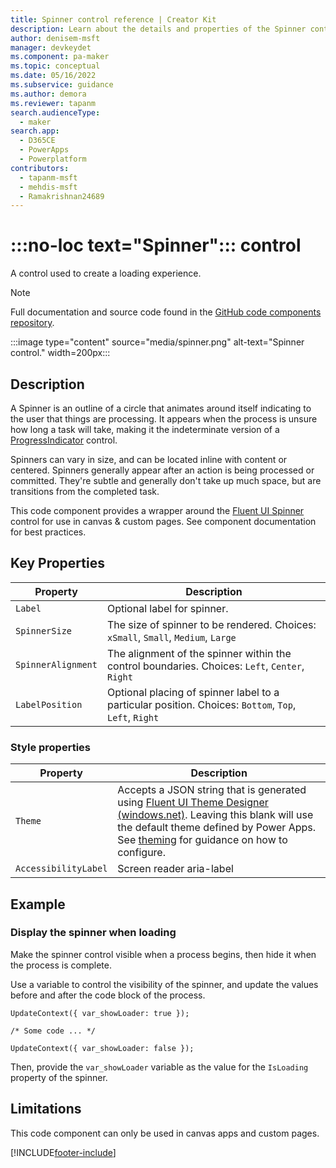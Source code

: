 ```yaml
---
title: Spinner control reference | Creator Kit
description: Learn about the details and properties of the Spinner control in the Creator Kit.
author: denisem-msft
manager: devkeydet
ms.component: pa-maker
ms.topic: conceptual
ms.date: 05/16/2022
ms.subservice: guidance
ms.author: demora
ms.reviewer: tapanm
search.audienceType: 
  - maker
search.app: 
  - D365CE
  - PowerApps
  - Powerplatform
contributors:
  - tapanm-msft
  - mehdis-msft
  - Ramakrishnan24689
---
```


# :::no-loc text="Spinner"::: control

A control used to create a loading experience.

> [!NOTE]
> Full documentation and source code found in the [GitHub code components repository](https://github.com/microsoft/powercat-code-components/tree/main/Spinner).

:::image type="content" source="media/spinner.png" alt-text="Spinner control." width=200px:::

## Description

A Spinner is an outline of a circle that animates around itself indicating to the user that things are processing. It appears when the process is unsure how long a task will take, making it the indeterminate version of a [ProgressIndicator](progressindicator.md) control.

Spinners can vary in size, and can be located inline with content or centered. Spinners generally appear after an action is being processed or committed. They're subtle and generally don't take up much space, but are transitions from the completed task.

This code component provides a wrapper around the [Fluent UI Spinner](https://developer.microsoft.com/en-us/fluentui#/controls/web/spinner) control for use in canvas & custom pages. See component documentation for best practices.

## Key Properties

| Property | Description |
| -------- | ----------- |
| `Label` | Optional label for spinner.
| `SpinnerSize` | The size of spinner to be rendered. Choices: `xSmall`, `Small`, `Medium`, `Large` |
| `SpinnerAlignment` | The alignment of the spinner within the control boundaries. Choices: `Left`, `Center`, `Right` |
| `LabelPosition` | Optional placing of spinner label to a particular position. Choices: `Bottom`, `Top`, `Left`, `Right` |

### Style properties

| Property | Description |
| -------- | ----------- |
| `Theme` | Accepts a JSON string that is generated using [Fluent UI Theme Designer (windows.net)](https://fabricweb.z5.web.core.windows.net/pr-deploy-site/refs/heads/master/theming-designer/). Leaving this blank will use the default theme defined by Power Apps. See [theming](theme.md) for guidance on how to configure. |
| `AccessibilityLabel` | Screen reader aria-label |

## Example

### Display the spinner when loading

Make the spinner control visible when a process begins, then hide it when the process is complete.

Use a variable to control the visibility of the spinner, and update the values before and after the code block of the process.

```powerapps-dot
UpdateContext({ var_showLoader: true });

/* Some code ... */

UpdateContext({ var_showLoader: false });

```

Then, provide the `var_showLoader` variable as the value for the `IsLoading` property of the spinner.


## Limitations

This code component can only be used in canvas apps and custom pages.

[!INCLUDE[footer-include](../../includes/footer-banner.md)]

